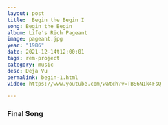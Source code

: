 ```yaml
---
layout: post
title:  Begin the Begin I
song: Begin the Begin
album: Life's Rich Pageant
image: pageant.jpg
year: "1986"
date: 2021-12-14t12:00:01
tags: rem-project
category: music
desc: Deja Vu
permalink: begin-1.html
video: https://www.youtube.com/watch?v=TBS6N1k4FsQ

---
```


### Final Song





